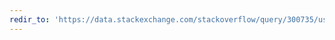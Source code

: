 ```yaml
---
redir_to: 'https://data.stackexchange.com/stackoverflow/query/300735/users-with-most-necromancer-badges-at-a-given-date?Date=2016-06-17'
---
```

